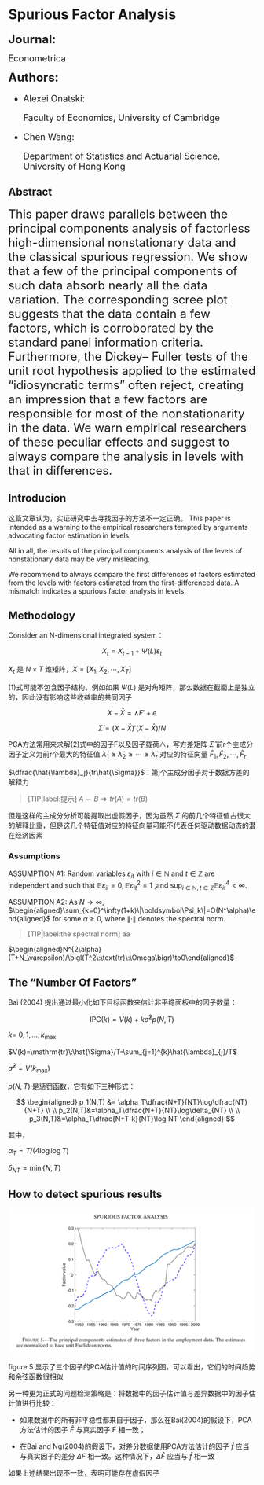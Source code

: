 # Spurious Factor Analysis

<font size = 5> **Journal:**</font>

<font size = 4>

Econometrica
</font>

<font size = 5> **Authors:**</font>

<font size = 4>

* Alexei Onatski:

  Faculty of Economics, University of Cambridge

* Chen Wang:
  
  Department of Statistics and Actuarial Science, University of Hong Kong
</font>

## Abstract

<font size = 5>This paper draws parallels between the principal components analysis of factorless high-dimensional nonstationary data and the classical spurious regression. We show that a few of the principal components of such data absorb nearly all the data variation. The corresponding scree plot suggests that the data contain a few factors, which is corroborated by the standard panel information criteria. Furthermore, the Dickey– Fuller tests of the unit root hypothesis applied to the estimated “idiosyncratic terms” often reject, creating an impression that a few factors are responsible for most of the nonstationarity in the data. We warn empirical researchers of these peculiar effects and suggest to always compare the analysis in levels with that in differences.</font>

## Introducion

这篇文章认为，实证研究中去寻找因子的方法不一定正确。
This paper is intended as a warning to the empirical researchers tempted by arguments
advocating factor estimation in levels

All in all, the results of the principal components analysis of the levels of nonstationary data may be very misleading.

We recommend to always compare the first differences of factors estimated from the levels with factors estimated from the first-differenced data. A mismatch indicates a spurious factor analysis in levels.

## Methodology

Consider an N-dimensional integrated system：

$$
X_t = X_{t-1} + \Psi(L) \varepsilon_t \tag{1}
$$

$X_t$ 是 $N \times T$ 维矩阵，$X=[X_1,X_2,\dotsb,X_T]$

(1)式可能不包含因子结构，例如如果 $\Psi(L)$ 是对角矩阵，那么数据在截面上是独立的，因此没有影响这些收益率的共同因子

$$
X-\bar{X} = \land F' + e \tag{2}
$$

$$
\hat{\Sigma}=(X-\bar{X})'(X-\bar{X})/N \tag{3}
$$

PCA方法常用来求解(2)式中的因子F以及因子载荷$\land$，写方差矩阵 $\hat{\Sigma}$ 前r个主成分因子定义为前r个最大的特征值 $\hat{\lambda}_1 \geq \hat{\lambda}_2 \geq \dotsb \geq \hat{\lambda}_r$ 对应的特征向量 $\hat{F}_1, \hat{F}_2, \dotsb ,\hat{F}_r$

$\dfrac{\hat{\lambda}_j}{tr\hat{\Sigma}}$：第j个主成分因子对于数据方差的解释力

>[TIP|label:提示]
>$A \backsim B \Longrightarrow tr(A) = tr(B)$

但是这样的主成分分析可能提取出虚假因子，因为虽然 $\Sigma$ 的前几个特征值占很大的解释比重，但是这几个特征值对应的特征向量可能不代表任何驱动数据动态的潜在经济因素

### Assumptions

ASSUMPTION A1: Random variables $\varepsilon_{it}$ with $i\in\mathbb{N}$ and $t\in \mathbb{Z}$ are independent and such that $\mathbb{E}\varepsilon_{i i}=0,\mathbb{E}\varepsilon_{i t}^{2}=1$ ,and $\sup_{i\in\mathbb{N},t\in\mathbb{Z}}\mathbb{E}\varepsilon_{i t}^{4}<\infty$.

ASSUMPTION A2: As $N\rightarrow\infty$, $\begin{aligned}\sum_{k=0}^\infty(1+k)\|\boldsymbol\Psi_k\|=O(N^\alpha)\end{aligned}$ for some $\alpha \geq 0$, where $\|\cdot\|$ denotes the spectral norm.

>[TIP|label:the spectral norm]
>aa







$\begin{aligned}N^{2\alpha}(T+N_\varepsilon)/\bigl(T^2\:\text{tr}\:\Omega\bigr)\to0\end{aligned}$

## The “Number Of Factors”

Bai (2004) 提出通过最小化如下目标函数来估计非平稳面板中的因子数量：

$$
\mathrm{IPC}(k)=V(k)+k\hat{\sigma}^2p(N,T)
$$

$k=\:0,1,\ldots,k_{\mathrm{max}}$

$V(k)=\mathrm{tr}\:\hat{\Sigma}/T-\sum_{j=1}^{k}\hat{\lambda}_{j}/T$

$\hat{\sigma}^{2}=V(k_{\mathrm{max}})$

$p(N,T)$ 是惩罚函数，它有如下三种形式：

$$
\begin{aligned}
p_1(N,T) &= \alpha_T\dfrac{N+T}{NT}\log\dfrac{NT}{N+T}  \\
\\
p_2(N,T)&=\alpha_T\dfrac{N+T}{NT}\log\delta_{NT} \\
\\
p_3(N,T)&=\alpha_T\dfrac{N+T-k}{NT}\log NT
\end{aligned}
$$

其中，

$\alpha_T=T/(4\log\log T)$

$\delta_{NT}=\min\{N,T\}$

## How to detect spurious results

![](Spurious_fac_figures/figure5.png)

figure 5 显示了三个因子的PCA估计值的时间序列图，可以看出，它们的时间趋势和余弦函数很相似

另一种更为正式的问题检测策略是：将数据中的因子估计值与差异数据中的因子估计值进行比较：

* 如果数据中的所有非平稳性都来自于因子，那么在Bai(2004)的假设下，PCA方法估计的因子 $\hat{F}$ 与真实因子 F 相一致；

* 在Bai and Ng(2004)的假设下，对差分数据使用PCA方法估计的因子 $\hat{f}$ 应当与真实因子的差分 $\Delta F$ 相一致。这种情况下，$\Delta \hat{F}$ 应当与 $\hat{f}$ 相一致

如果上述结果出现不一致，表明可能存在虚假因子




